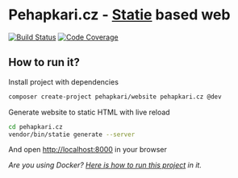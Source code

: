 # Pehapkari.cz - [Statie](https://github.com/Symplify/Statie) based web

[![Build Status](https://img.shields.io/travis/pehapkari/pehapkari.cz.svg?style=flat-square)](https://travis-ci.org/pehapkari/pehapkari.cz)
[![Code Coverage](https://img.shields.io/scrutinizer/coverage/g/pehapkari/pehapkari.cz.svg?style=flat-square)](https://scrutinizer-ci.com/g/pehapkari/pehapkari.cz)


## How to run it?

Install project with dependencies

```sh
composer create-project pehapkari/website pehapkari.cz @dev
```

Generate website to static HTML with live reload

```sh
cd pehapkari.cz
vendor/bin/statie generate --server
```

And open [http://localhost:8000](http://localhost:8000) in your browser


*Are you using Docker? [Here is how to run this project](docs/docker.md) in it.*

